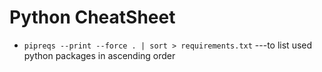# Python CheatSheet

* `pipreqs --print --force . | sort > requirements.txt` ---to list used python packages in ascending order



